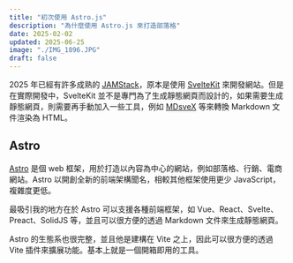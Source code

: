 ```yaml
---
title: "初次使用 Astro.js"
description: "為什麼使用 Astro.js 來打造部落格"
date: 2025-02-02
updated: 2025-06-25
image: "./IMG_1896.JPG"
draft: false
---
```


2025 年已經有許多成熟的 [JAMStack](https://jamstack.org/generators/)，原本是使用 [SvelteKit](https://svelte.dev/docs/kit/introduction) 來開發網站。但是在實際開發中，SvelteKit 並不是專門為了生成靜態網頁而設計的，如果需要生成靜態網頁，則需要再手動加入一些工具，例如 [MDsveX](https://github.com/pngwn/MDsveX) 等來轉換 Markdown 文件渲染為 HTML。

## Astro

[Astro](https://astro.build/) 是個 web 框架，用於打造以內容為中心的網站，例如部落格、行銷、電商網站。Astro 以開創全新的前端架構聞名，相較其他框架使用更少 JavaScript，複雜度更低。

最吸引我的地方在於 Astro 可以支援各種前端框架，如 Vue、React、Svelte、Preact、SolidJS 等，並且可以很方便的透過 Markdown 文件來生成靜態網頁。

Astro 的生態系也很完整，並且他是建構在 Vite 之上，因此可以很方便的透過 Vite 插件來擴展功能。基本上就是一個開箱即用的工具。
